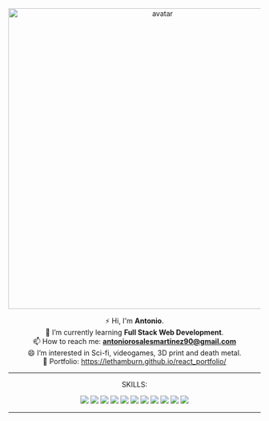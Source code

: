 <div align="center">
<img src="https://i.imgur.com/9j4kV2g.gif" alt="avatar" width="600"/>

 ⚡ Hi, I'm **Antonio**. <br>
 🌱 I’m currently learning **Full Stack Web Development**. <br>
 📫 How to reach me: **antoniorosalesmartinez90@gmail.com** <br>
 😄 I’m interested in Sci-fi, videogames, 3D print and death metal. <br>
 🦾 Portfolio: https://lethamburn.github.io/react_portfolio/
 
<hr>
SKILLS:
<br>

![](https://img.shields.io/badge/HTML5-E34F26?style=for-the-badge&logo=html5&logoColor=white)
![](https://img.shields.io/badge/JavaScript-F7DF1E?style=for-the-badge&logo=javascript&logoColor=black)
![](https://img.shields.io/badge/Node.js-43853D?style=for-the-badge&logo=node.js&logoColor=white)
![](https://img.shields.io/badge/CSS3-1572B6?style=for-the-badge&logo=css3&logoColor=white)
![](https://img.shields.io/badge/Sass-CC6699?style=for-the-badge&logo=sass&logoColor=white)
![](https://img.shields.io/badge/Markdown-000000?style=for-the-badge&logo=markdown&logoColor=white)
![](https://img.shields.io/badge/Express.js-404D59?style=for-the-badge)
![](https://img.shields.io/badge/React-20232A?style=for-the-badge&logo=react&logoColor=61DAFB)
![](https://img.shields.io/badge/Netlify-00C7B7?style=for-the-badge&logo=netlify&logoColor=white)
![](https://img.shields.io/badge/MongoDB-4EA94B?style=for-the-badge&logo=mongodb&logoColor=white)
![](https://img.shields.io/badge/Heroku-430098?style=for-the-badge&logo=heroku&logoColor=white)
<br>
<hr>
<br>
 </div>
